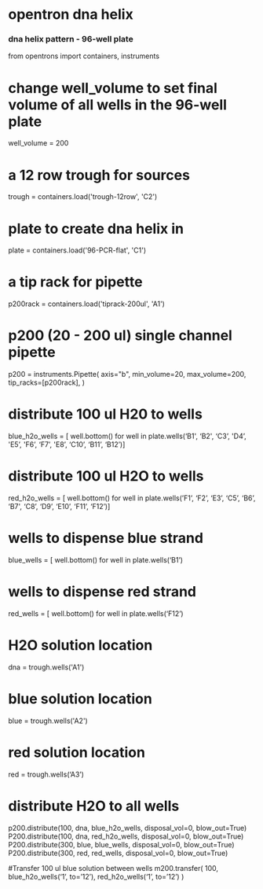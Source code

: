 # opentron dna helix

### dna helix pattern - 96-well plate
from opentrons import containers, instruments

# change well_volume to set final volume of all wells in the 96-well plate
well_volume = 200

# a 12 row trough for sources
trough = containers.load('trough-12row', 'C2')

# plate to create dna helix in
plate = containers.load('96-PCR-flat', 'C1')

# a tip rack for pipette
p200rack = containers.load('tiprack-200ul', 'A1')

# p200 (20 - 200 ul) single channel pipette
p200 = instruments.Pipette(
    axis="b",
    min_volume=20,
    max_volume=200,
    tip_racks=[p200rack],
)

# distribute 100 ul H20 to wells
blue_h2o_wells = [ well.bottom() for well in plate.wells(‘B1', ‘B2', ‘C3’, 'D4’, 'E5’, 'F6’, ‘F7’, 'E8’, ‘C10’, ‘B11’, ‘B12’)]

# distribute 100 ul H2O to wells
red_h2o_wells = [ well.bottom() for well in plate.wells(’F1’, ‘F2’, ‘E3’, ‘C5’, ‘B6’, ‘B7', ‘C8’, ‘D9’, ‘E10’, ‘F11’, ‘F12’)]

# wells to dispense blue strand
blue_wells = [ well.bottom() for well in plate.wells(‘B1’)

# wells to dispense red strand
red_wells = [ well.bottom() for well in plate.wells(‘F12’)

# H2O solution location
dna = trough.wells('A1')
# blue solution location
blue = trough.wells('A2')
# red solution location
red = trough.wells(‘A3’)

# distribute H2O to all wells
p200.distribute(100, dna, blue_h2o_wells, disposal_vol=0, blow_out=True)
P200.distribute(100, dna, red_h2o_wells, disposal_vol=0, blow_out=True)
P200.distribute(300, blue, blue_wells, disposal_vol=0, blow_out=True)
P200.distribute(300, red, red_wells, disposal_vol=0, blow_out=True)

#Transfer 100 ul blue solution between wells
m200.transfer(
	100, 
	blue_h2o_wells(‘1’, to=’12’),
	red_h2o_wells(‘1’, to=’12’)
)
              

